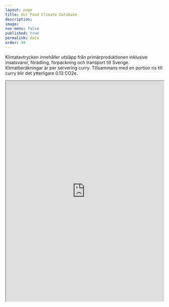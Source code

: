 ```yaml
---
layout: page
title: Our Food Climate Database
description: 
image: 
nav-menu: false
published: true
permalink: data
order: 99
---
```


<section id="three">
  <div class="inner">
    <p>Klimatavtrycken innehåller utsläpp från primärproduktionen inklusive insatsvaror, förädling, förpackning och transport till Sverige. Klimatberäkningar är per servering curry. Tillsammans med en portion ris till curry blir det ytterligare 0.13 CO2e.</p>
    <iframe src="https://docs.google.com/spreadsheets/d/e/2PACX-1vS0KurCuu0b7DwtfpwsCHxMo4B9yDrN0NAmS7krnYozw-F600UrcC1nlEm-Hbj5kfOGc4dprnuWb97r/pubhtml?widget=true&amp;headers=false&amp;chrome=false" width="100%" height="700"></iframe>
  </div>
</section>
